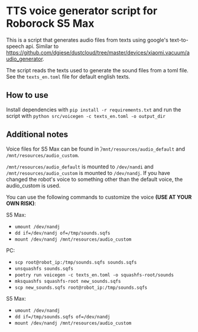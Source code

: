 # TTS voice generator script for Roborock S5 Max

This is a script that generates audio files from texts using google's text-to-speech api. Similar to https://github.com/dgiese/dustcloud/tree/master/devices/xiaomi.vacuum/audio_generator.

The script reads the texts used to generate the sound files from a toml file. See the `texts_en.toml` file for default english texts.

## How to use

Install dependencies with `pip install -r requirements.txt` and run the script with `python src/voicegen -c texts_en.toml -o output_dir`
 

## Additional notes

Voice files for S5 Max can be found in 
̉̉`/mnt/resources/audio_default` and `/mnt/resources/audio_custom`.

`/mnt/resources/audio_default` is mounted to `/dev/nandi` and 
`/mnt/resources/audio_custom` is mounted to `/dev/nandj`.
If you have changed the robot's voice to something other than the default voice, the audio_custom is used.


You can use the following commands to customize the voice **(USE AT YOUR OWN RISK)**:

S5 Max:
* `umount /dev/nandj`
* `dd if=/dev/nandj of=/tmp/sounds.sqfs`
* `mount /dev/nandj /mnt/resources/audio_custom`

PC:
* `scp root@robot_ip:/tmp/sounds.sqfs sounds.sqfs`
* `unsquashfs sounds.sqfs`
* `poetry run voicegen -c texts_en.toml -o squashfs-root/sounds`
* `mksquashfs squashfs-root new_sounds.sqfs`
* `scp new_sounds.sqfs root@robot_ip:/tmp/sounds.sqfs`

S5 Max:
* `umount /dev/nandj`
* `dd if=/tmp/sounds.sqfs of=/dev/nandj`
* `mount /dev/nandj /mnt/resources/audio_custom`